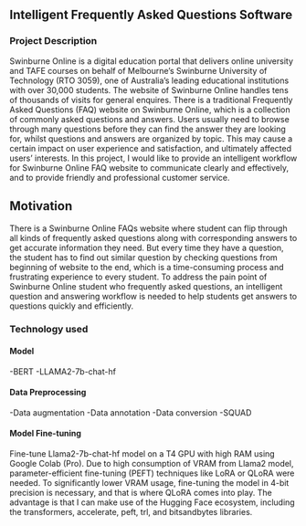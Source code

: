 ## Intelligent Frequently Asked Questions Software


### Project Description
Swinburne Online is a digital education portal that delivers online university and TAFE courses on behalf of Melbourne’s Swinburne University of Technology
(RTO 3059), one of Australia’s leading educational institutions with over 30,000 students. The website of Swinburne Online handles tens of thousands of visits for
general enquires. There is a traditional Frequently Asked Questions (FAQ) website on Swinburne Online, which is a collection of commonly asked questions
and answers. Users usually need to browse through many questions before they can find the answer they are looking for, whilst questions and answers are
organized by topic. This may cause a certain impact on user experience and satisfaction, and ultimately affected users’ interests. In this project, I would like
to provide an intelligent workflow for Swinburne Online FAQ website to communicate clearly and effectively, and to provide friendly and professional customer service.


## Motivation
There is a Swinburne Online FAQs website where student can flip through all kinds of frequently asked questions along with corresponding answers to get accurate information they need. 
But every time they have a question, the student has to find out similar question by checking questions from beginning of website to the end, which is a time-consuming process and frustrating experience to every student. 
To address the pain point of Swinburne Online student who frequently asked questions, an intelligent question and answering workflow is needed to help students get answers to questions quickly and efficiently.


### Technology used
#### Model
-BERT
-LLAMA2-7b-chat-hf

#### Data Preprocessing
-Data augmentation
-Data annotation
-Data conversion
-SQUAD

#### Model Fine-tuning
Fine-tune Llama2-7b-chat-hf model on a T4 GPU with high RAM using Google Colab (Pro). Due to high consumption of VRAM from Llama2 model, parameter-efficient fine-tuning (PEFT) techniques like LoRA or QLoRA were needed. 
To significantly lower VRAM usage, fine-tuning the model in 4-bit precision is necessary, and that is where QLoRA comes into play. 
The advantage is that I can make use of the Hugging Face ecosystem, including the transformers, accelerate, peft, trl, and bitsandbytes libraries.

